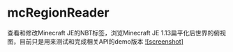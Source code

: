 # mcRegionReader
查看和修改Minecraft JE的NBT标签，浏览Minecraft JE 1.13扁平化后世界的俯视图，目前只是用来测试和完成相关API的demo版本
[![screenshot]](https://github.com/elpwc/mcRegionReader/blob/master/image/mcRegionReader_test.jpg)  
